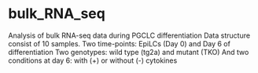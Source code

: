 # bulk_RNA_seq
Analysis of bulk RNA-seq data during PGCLC differentiation  Data structure consist of 10 samples. Two time-points: EpiLCs (Day 0) and Day 6 of differentiation Two genotypes: wild type (tg2a) and mutant (TKO) And two conditions at day 6: with (+) or without (-) cytokines 
